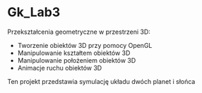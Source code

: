 # Gk_Lab3

Przekształcenia geometryczne w przestrzeni 3D:
* Tworzenie obiektów 3D przy pomocy OpenGL
* Manipulowanie kształtem obiektów 3D
* Manipulowanie położeniem obiektów 3D
* Animacje ruchu obiektów 3D

Ten projekt przedstawia symulację układu dwóch planet i słońca
